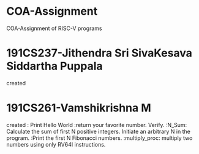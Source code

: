 # COA-Assignment
COA-Assignment of RISC-V programs

# 191CS237-Jithendra Sri SivaKesava Siddartha Puppala
created



# 191CS261-Vamshikrishna M
created 
        : Print Hello World
        :return your favorite number. Verify.
        :N_Sum: Calculate the sum of first N positive integers. Initiate an arbitrary N in the program.
        :Print the first N Fibonacci numbers.
        :multiply_proc: multiply two numbers using only RV64I instructions.
